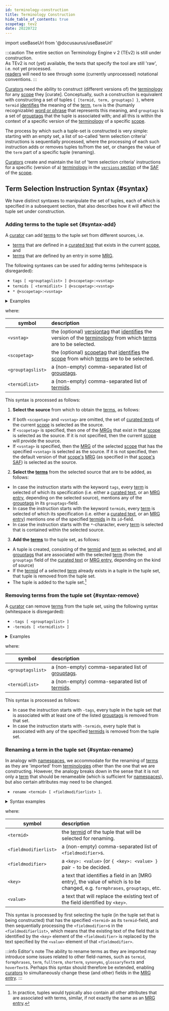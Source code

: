 ```yaml
---
id: terminology-construction
title: Terminology Construction
hide_table_of_contents: true
scopetag: tev2
date: 20220722
---
```


import useBaseUrl from '@docusaurus/useBaseUrl'

:::caution
The entire section on Terminology Engine v 2 (TEv2) is still under construction.<br/>
As TEv2 is not (yet) available, the texts that specify the tool are still 'raw', i.e. not yet processed.<br/>[readers](@) will need to see through some (currently unprocessed) notational conventions.
:::

[Curators](@) need the ability to construct (different versions of) the [terminology](@) for any [scope](@) they [curate]. Conceptually, such a construction is equivalent with constructing a set of tuples `{ [termid, term, grouptags] }`, where `termid` [identifies](@) the meaning of the [term](@), `term` is the (humanly recognizable) [word or phrase](term@) that represents this meaning, and `grouptags` is a set of [grouptags](@) that the tuple is associated with; and all this is within the context of a specific version of the [terminology](@) of a specific [scope](@).

The process by which such a tuple-set is constructed is very simple: starting with an empty set, a list of so-called 'term selection criteria' instructions is sequentially processed, where the processing of each such instruction adds or removes tuples to/from the set, or changes the value of the `term` part of a specific tuple (renaming).

[Curators](@) create and maintain the list of 'term selection criteria' instructions for a specific (version of a) [terminology](@) in the [`versions` section](tev2-spec-saf#terminology) of the [SAF](@) of the [scope](@).

## Term Selection Instruction Syntax {#syntax}

We have distinct syntaxes to manipulate the set of tuples, each of which is specified in a subsequent section, that also describes how it will affect the tuple set under construction.

### Adding terms to the tuple set {#syntax-add}

A [curator](@) can add [terms](@) to the tuple set from different sources, i.e.
- [terms](@) that are defined in a [curated text](@) that exists in the current [scope](@), and
- [terms](@) that are defined by an entry in some [MRG](@).

The following syntaxes can be used for adding terms (whitespace is disregarded):
- `tags [ <grouptagslist> ] @<scopetag>:<vsntag>`
- `termids [ <termidlist> ] @<scopetag>:<vsntag>`
- `* @<scopetag>:<vsntag>`

<details>
<summary>Examples</summary>

| Instruction | What it does when processed |
| :---------- | :---------- |
| `tags[management,governance]@essiflab` | adds all [terms](@) that are part of the currently used [terminology](@) of the [scope](@) `essiflab`, that have the [grouptag](@) `management` or `governance`, to the type set.  |
| `termids[party]@essiflab:v3.1` | adds the term `party` from version `v3.1` of the [terminology](@) of [scope](@) `essiflab`. |

</details>

  where:

| symbol            | description |
| ----------------- | :---------- |
| `<vsntag>`        | the (optional) [versiontag](@) that [identifies](@) the version of the [terminology](@) from which [terms](@) are to be selected.|
| `<scopetag>`      | the (optional) [scopetag](@) that [identifies](@) the [scope](@) from which [terms](@) are to be selected.|
| `<grouptagslist>` | a (non-empty) comma-separated list of [grouptags](@). |
| `<termidlist>`    | a (non-empty) comma-separated list of [termids](@). |

This syntax is processed as follows:
1. **Select the source** from which to obtain the [terms](@), as follows:
  - If both `<scopetag>` and `<vsntag>` are omitted, the set of [curated texts](@) of the current [scope](@) is selected as the source.
  - If `<scopetag>` is specified, then one of the [MRGs](@) that exist in that [scope](@) is selected as the source. If it is not specified, then the current [scope](@) will provide the source.
  - If `<vsntag>` is specified, then the [MRG](@) of the selected [scope](@) that has the specified `<vsntag>` is selected as the source. If it is not specified, then the default version of that [scope's](@) [MRG](@) (as specified in that [scope's](@) [SAF](@)) is selected as the source.
2. **Select the [terms](@)** from the selected source that are to be added, as follows:
  - In case the instruction starts with the keyword `tags`, every [term](@) is selected of which its specification (i.e. either a [curated text](@), or an [MRG entry](@), depending on the selected source), mentions any of the [grouptags](@) in its `grouptags`-field.
  - In case the instruction starts with the keyword `termids`, every [term](@) is selected of which its specification (i.e. either a [curated text](@), or an [MRG entry](@)) mentions one of the specified [termids](@) in its `id`-field.
  - In case the instruction starts with the `*`-character, every [term](@) is selected that is contained within the selected source.
3. **Add the [terms](@)** to the tuple set, as follows:
  - A tuple is created, consisting of the [termid](@) and [term](@) as selected, and all [grouptags](@) that are associated with the selected [term](@) (from the `grouptags` field of the [curated text](@) or [MRG entry](@), depending on the kind of source)
  - If the [termid](@) of a selected [term](@) already exists in a tuple in the tuple set, that tuple is removed from the tuple set.
  - The tuple is added to the tuple set.[^1]

[^1]: In practice, tuples would typically also contain all other attributes that are associated with terms, similar, if not exactly the same as an [MRG entry](@).

### Removing terms from the tuple set {#syntax-remove}

A [curator](@) can remove [terms](@) from the tuple set, using the following syntax (whitespace is disregarded):
- `-tags [ <grouptagslist> ]`
- `-termids [ <termidlist> ]`

<details>
<summary>Examples</summary>

| Instruction | What it does when processed |
| :---------- | :---------- |
| `-tags[management,governance]` | removes all tuples for [terms](@) that are associated with the [grouptag](@) `management` or `governance`.  |
| `-termids[party]` | removes the tuple for the [term](@) `party`. |

</details>

  where:

| symbol            | description |
| ----------------- | :---------- |
| `<grouptagslist>` | a (non-empty) comma-separated list of [grouptags](@). |
| `<termidlist>`    | a (non-empty) comma-separated list of [termids](@). |

This syntax is processed as follows:
- In case the instruction starts with `-tags`, every tuple in the tuple set that is associated with at least one of the listed [grouptags](@) is removed from that set.
- In case the instruction starts with `-termids`, every tuple that is associated with any of the specified [termids](@) is removed from the tuple set.

### Renaming a term in the tuple set {#syntax-rename}

In analogy with [namespaces](https://en.wikipedia.org/wiki/Namespace), we accommodate for the renaming of [terms](@) as they are 'imported' from [terminologies](@) other than the one that we are constructing. However, the analogy breaks down in the sense that it is not only a [term](@) that should be renameable (which is sufficient for [namespaces](https://en.wikipedia.org/wiki/Namespace)), but also certain attributes may need to be changed.

- `rename <termid> [ <fieldmodifierlist> ]`.

<details>
<summary>Syntax examples</summary>

| Instruction | What it does when it is processed |
| :---------- | :---------- |
| `rename party partij` | renames the [term](@) that is currently associated with the [termid](@) `party` into `partij`. |

</details>

where:

| symbol                | description |
| --------------------- | :---------- |
| `<termid>`            | the [termid](@) of the tuple that will be selected for renaming. |
| `<fieldmodifierlist>` | a (non-empty) comma-separated list of `<fieldmodifier>`s. |
| `<fieldmodifier>`     | a `<key>: <value>` (or `{ <key>: <value> }` pair - to be decided. |
| `<key>`               | a text that identifies a field in an [MRG entry], the value of which is to be changed, e.g. `formphrases`, `grouptags`, etc.   |
| `<value>`             | a text that will replace the existing text of the field identified by `<key>`.  |

This syntax is processed by first selecting the tuple (in the tuple set that is being constructed) that has the specified `<termid>` as its `termid`-field, and then sequentially processing the `<fieldmodifier>`s in the `<fieldmodifierlist>`, which means that the existing text of the field that is identified by the `<key>` element of the `<fieldmodifier>` is replaced by the text specified by the `<value>` element of that `<fieldmodifier>`.

:::info Editor's note
The ability to rename terms as they are imported may introduce some issues related to other field-names, such as `termid`, `formphrases`, `term`, `fullterm`, `shorterm`, `synonyms`, `glossaryText`s and `hoverText`s. Perhaps this syntax should therefore be extended, enabling [curators](@) to simultaneously change these (and other) fields in the [MRG entry](@).
:::
